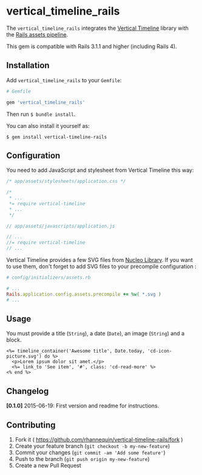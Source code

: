 # vertical_timeline_rails

The `vertical_timeline_rails` integrates the [Vertical Timeline](http://codyhouse.co/gem/vertical-timeline) library with the [Rails assets pipeline](http://guides.rubyonrails.org/asset_pipeline.html).

This gem is compatible with Rails 3.1.1 and higher (including Rails 4).

## Installation

Add `vertical_timeline_rails` to your `Gemfile`:

```ruby
# Gemfile

gem 'vertical_timeline_rails'
```

Then run `$ bundle install`.

You can also install it yourself as:

```
$ gem install vertical-timeline-rails
```

## Configuration

You need to add JavaScript and stylesheet from Vertical Timeline this way:

```css
/* app/assets/stylesheets/application.css */

/*
 * ...
 *= require vertical-timeline
 * ...
 */
```

```js
// app/assets/javascripts/application.js

// ...
//= require vertical-timeline
// ...
```

Vertical Timeline provides a few SVG files from [Nucleo Library](https://nucleoapp.com). If you want to use them, don't forget to add SVG files to your precompile configuration :

```ruby
# config/initializers/assets.rb

# ...
Rails.application.config.assets.precompile += %w( *.svg )
# ...
```

## Usage

You must provide a title (`String`), a date (`Date`), an image (`String`) and a block.

```erb
<%= timeline_container('Awesome title', Date.today, 'cd-icon-picture.svg') do %>
  <p>Lorem ipsum dolor sit amet.</p>
  <%= link_to 'See item', '#', class: 'cd-read-more' %>
<% end %>
```

## Changelog

**[0.1.0]** 2015-06-19: First version and readme for instructions.

## Contributing

1. Fork it ( https://github.com/rhannequin/vertical-timeline-rails/fork )
2. Create your feature branch (`git checkout -b my-new-feature`)
3. Commit your changes (`git commit -am 'Add some feature'`)
4. Push to the branch (`git push origin my-new-feature`)
5. Create a new Pull Request
